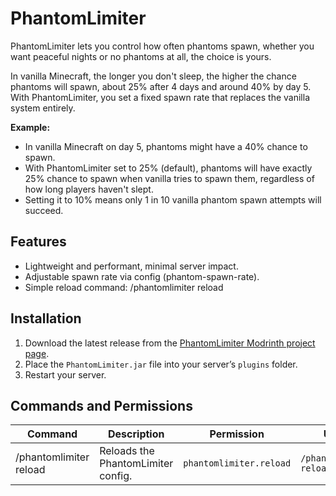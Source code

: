 # PhantomLimiter

PhantomLimiter lets you control how often phantoms spawn, whether you want peaceful nights or no phantoms at all, the choice is yours.

In vanilla Minecraft, the longer you don't sleep, the higher the chance phantoms will spawn, about 25% after 4 days and around 40% by day 5.
With PhantomLimiter, you set a fixed spawn rate that replaces the vanilla system entirely.

**Example:**
- In vanilla Minecraft on day 5, phantoms might have a 40% chance to spawn.
- With PhantomLimiter set to 25% (default), phantoms will have exactly 25% chance to spawn when vanilla tries to spawn them, regardless of how long players haven't slept.
- Setting it to 10% means only 1 in 10 vanilla phantom spawn attempts will succeed.
  
## Features
- Lightweight and performant, minimal server impact.
- Adjustable spawn rate via config (phantom-spawn-rate).
- Simple reload command: /phantomlimiter reload

## Installation
1. Download the latest release from the [PhantomLimiter Modrinth project page](https://modrinth.com/plugin/phantomlimiter).
2. Place the `PhantomLimiter.jar` file into your server’s `plugins` folder.
3. Restart your server.

## Commands and Permissions
| Command              | Description                         | Permission              | Usage                        |
|----------------------|-------------------------------------|-------------------------|------------------------------|
| /phantomlimiter reload | Reloads the PhantomLimiter config. | `phantomlimiter.reload` | `/phantomlimiter reload`     |
